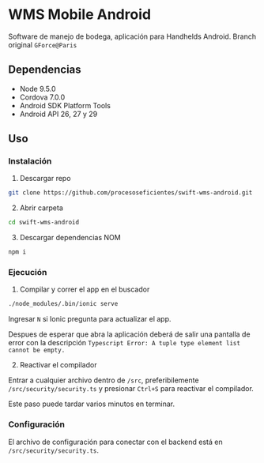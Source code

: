 # WMS Mobile Android
Software de manejo de bodega, aplicación para Handhelds Android.
Branch original `GForce@Paris`

## Dependencias
* Node 9.5.0
* Cordova 7.0.0
* Android SDK Platform Tools
* Android API 26, 27 y 29

## Uso
### Instalación
1. Descargar repo
```bash
git clone https://github.com/procesoseficientes/swift-wms-android.git
```
2. Abrir carpeta
```bash
cd swift-wms-android
```
3. Descargar dependencias NOM
```bash
npm i
```

### Ejecución
1. Compilar y correr el app en el buscador
```bash
./node_modules/.bin/ionic serve
```
Ingresar `N` si Ionic pregunta para actualizar el app.

Despues de esperar que abra la aplicación deberá de salir una pantalla de error con la descripción `Typescript Error:
A tuple type element list cannot be empty.`

2. Reactivar el compilador
  
Entrar a cualquier archivo dentro de `/src`, preferibilemente `/src/security/security.ts` y presionar `Ctrl+S` para reactivar el compilador.

Este paso puede tardar varios minutos en terminar.

### Configuración
El archivo de configuración para conectar con el backend está en `/src/security/security.ts`.
